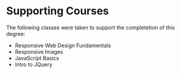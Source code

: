 # Supporting Courses

The following classes were taken to support the completetion of this degree:

* Responsive Web Design Fundamentals
* Responsive Images
* JavaScript Basics
* Intro to JQuery


